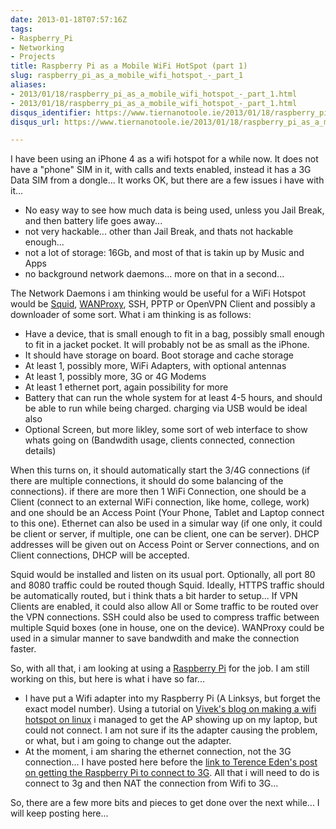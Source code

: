 ```yaml
---
date: 2013-01-18T07:57:16Z
tags:
- Raspberry_Pi
- Networking
- Projects
title: Raspberry Pi as a Mobile WiFi HotSpot (part 1)
slug: raspberry_pi_as_a_mobile_wifi_hotspot_-_part_1
aliases:
- 2013/01/18/raspberry_pi_as_a_mobile_wifi_hotspot_-_part_1.html
- 2013/01/18/raspberry_pi_as_a_mobile_wifi_hotspot_-_part_1.html
disqus_identifier: https://www.tiernanotoole.ie/2013/01/18/raspberry_pi_as_a_mobile_wifi_hotspot_-_part_1.html
disqus_url: https://www.tiernanotoole.ie/2013/01/18/raspberry_pi_as_a_mobile_wifi_hotspot_-_part_1.html

---
```

 I have been using an iPhone 4 as a wifi hotspot for a while now. It does not have a "phone" SIM in it, with calls and texts enabled, instead it has a 3G Data SIM from a dongle... It works OK, but there are a few issues i have with it...

* No easy way to see how much data is being used, unless you Jail Break, and then battery life goes away...
* not very hackable... other than Jail Break, and thats not hackable enough...
* not a lot of storage: 16Gb, and most of that is takin up by Music and Apps
* no background network daemons... more on that in a second...

The Network Daemons i am thinking would be useful for a WiFi Hotspot would be [Squid][1], [WANProxy][2], SSH, PPTP or OpenVPN Client and possibly a downloader of some sort. What i am thinking is as follows:

* Have a device, that is small enough to fit in a bag, possibly small enough to fit in a jacket pocket. It will probably not be as small as the iPhone.
* It should have storage on board. Boot storage and cache storage
* At least 1, possibly more, WiFi Adapters, with optional antennas
* At least 1, possibly more, 3G or 4G Modems
* At least 1 ethernet port, again possibility for more
* Battery that can run the whole system for at least 4-5 hours, and should be able to run while being charged. charging via USB would be ideal also
* Optional Screen, but more likley, some sort of web interface to show whats going on (Bandwdith usage, clients connected, connection details)

When this turns on, it should automatically start the 3/4G connections (if there are multiple connections, it should do some balancing of the connections). if there are more then 1 WiFi Connection, one should be a Client (connect to an external WiFi connection, like home, college, work) and one should be an Access Point (Your Phone, Tablet and Laptop connect to this one). Ethernet can also be used in a simular way (if one only, it could be client or server, if multiple, one can be client, one can be server). DHCP addresses will be given out on Access Point or Server connections, and on Client connections, DHCP will be accepted.

Squid would be installed and listen on its usual port. Optionally, all port 80 and 8080 traffic could be routed though Squid. Ideally, HTTPS traffic should be automatically routed, but i think thats a bit harder to setup... If VPN Clients are enabled, it could also allow All or Some traffic to be routed over the VPN connections. SSH could also be used to compress traffic between multiple Squid boxes (one in house, one on the device). WANProxy could be used in a simular manner to save bandwdith and make the connection faster.

So, with all that, i am looking at using a [Raspberry Pi][3] for the job. I am still working on this, but here is what i have so far...

* I have put a Wifi adapter into my Raspberry Pi (A Linksys, but forget the exact model number). Using a tutorial on [Vivek's blog on making a wifi hotspot on linux][4] i managed to get the AP showing up on my laptop, but could not connect. I am not sure if its the adapter causing the problem, or what, but i am going to change out the adapter.
* At the moment, i am sharing the ethernet connection, not the 3G connection... I have posted here before the [link to Terence Eden's post on getting the Raspberry Pi to connect to 3G][5]. All that i will need to do is connect to 3g and then NAT the connection from Wifi to 3G...

So, there are a few more bits and pieces to get done over the next while... I will keep posting here...

[1]: http://www.squid-cache.org
[2]: http://wanproxy.org/
[3]: http://www.raspberrypi.org/
[4]: http://exain.wordpress.com/2011/03/31/making-a-wifi-hotspot-access-point-using-linux-wifi-lan-cardusb-adapter/
[5]: http://shkspr.mobi/blog/2012/07/3g-internet-on-raspberry-pi-success/